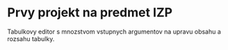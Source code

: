 # Prvy projekt na predmet IZP

Tabulkovy editor s mnozstvom vstupnych argumentov na upravu obsahu a rozsahu tabulky.
